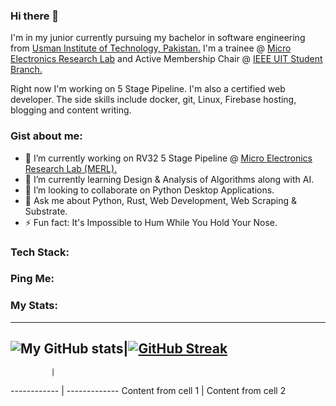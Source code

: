 ### Hi there 👋

I'm in my junior currently pursuing my bachelor in software engineering from [Usman Institute of Technology, Pakistan.](https://www.uit.edu/) I'm a trainee @ [Micro Electronics Research Lab](https://github.com/merledu) and Active Membership Chair @ [IEEE UIT Student Branch.](https://www.facebook.com/IeeeUitStudentBranch/)

Right now I'm working on 5 Stage Pipeline. I'm also a certified web developer. The side skills include docker, git, Linux, Firebase hosting, blogging and content writing. 

### Gist about me:

- 🔭 I’m currently working on RV32 5 Stage Pipeline @ [Micro Electronics Research Lab (MERL).]((https://github.com/merledu))
- 🌱 I’m currently learning Design & Analysis of Algorithms along with AI.
- 👯 I’m looking to collaborate on Python Desktop Applications.
- 💬 Ask me about Python, Rust, Web Development, Web Scraping & Substrate.
- ⚡ Fun fact: It's Impossible to Hum While You Hold Your Nose.

### Tech Stack: 


### Ping Me: 


### My Stats: 
 
----------------------------------------------
![My GitHub stats](https://github-readme-stats.vercel.app/api?username=Agha-Muqarib&show_icons=true&theme=radical&count_private=true)|[![GitHub Streak](https://github-readme-streak-stats.herokuapp.com/?user=Agha-Muqarib&theme=radical&currStreakNum=2FD3EB&fire=pink&sideLabels=F00)](https://git.io/streak-stats)
----------------------------------------------

             |       
------------ | -------------
Content from cell 1 | Content from cell 2
